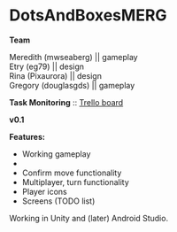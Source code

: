 # DotsAndBoxesMERG

**Team**

Meredith (mwseaberg) || gameplay<br> 
Etry (eg79) || design<br>
Rina (Pixaurora) || design<br>
Gregory (douglasgds) || gameplay<br>

**Task Monitoring** :: [Trello board](https://trello.com/invite/b/Lzz5KTye/e94a21dfe1b84583d4e0a9e2b971ea72/dots-boxes-game)<br>

**v0.1**

**Features:**
- Working gameplay
- 
- Confirm move functionality
- Multiplayer, turn functionality
- Player icons
- Screens (TODO list)

Working in Unity and (later) Android Studio.


